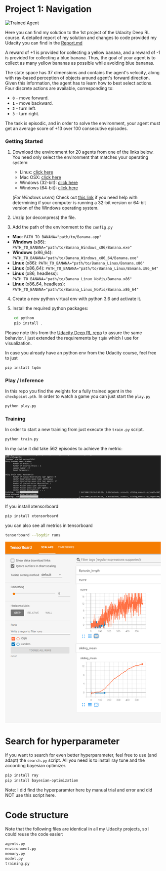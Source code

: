 [//]: # (Image References)

[image1]: https://user-images.githubusercontent.com/10624937/42135619-d90f2f28-7d12-11e8-8823-82b970a54d7e.gif "Trained Agent"


# Project 1: Navigation

![Trained Agent][image1]

Here you can find my solution to the 1st project of the Udacity Deep RL course.
A detailed report of my solution and changes to code provided my Udacity you can find in the [Report.md](Report.md)

A reward of +1 is provided for collecting a yellow banana, and a reward of -1 is provided for collecting a blue banana. Thus, the goal of your agent is to collect as many yellow bananas as possible while avoiding blue bananas.  

The state space has 37 dimensions and contains the agent's velocity, along with ray-based perception of objects around agent's forward direction.  Given this information, the agent has to learn how to best select actions.  Four discrete actions are available, corresponding to:
- **`0`** - move forward.
- **`1`** - move backward.
- **`2`** - turn left.
- **`3`** - turn right.

The task is episodic, and in order to solve the environment, your agent must get an average score of +13 over 100 consecutive episodes.


### Getting Started

1. Download the environment for 20 agents from one of the links below.  You need only select the environment that matches your operating system:
    - Linux: [click here](https://s3-us-west-1.amazonaws.com/udacity-drlnd/P1/Banana/Banana_Linux.zip)
    - Mac OSX: [click here](https://s3-us-west-1.amazonaws.com/udacity-drlnd/P1/Banana/Banana.app.zip)
    - Windows (32-bit): [click here](https://s3-us-west-1.amazonaws.com/udacity-drlnd/P1/Banana/Banana_Windows_x86.zip)
    - Windows (64-bit): [click here](https://s3-us-west-1.amazonaws.com/udacity-drlnd/P1/Banana/Banana_Windows_x86_64.zip)
    
    (_For Windows users_) Check out [this link](https://support.microsoft.com/en-us/help/827218/how-to-determine-whether-a-computer-is-running-a-32-bit-version-or-64) if you need help with determining if your computer is running a 32-bit version or 64-bit version of the Windows operating system.


2. Unzip (or decompress) the file.

3. Add the path of the environment to the `config.py`
- **Mac**: `PATH_TO_BANANA="path/to/Banana.app"`
- **Windows** (x86): `PATH_TO_BANANA="path/to/Banana_Windows_x86/Banana.exe"`
- **Windows** (x86_64): `PATH_TO_BANANA="path/to/Banana_Windows_x86_64/Banana.exe"`
- **Linux** (x86): `PATH_TO_BANANA="path/to/Banana_Linux/Banana.x86"`
- **Linux** (x86_64): `PATH_TO_BANANA="path/to/Banana_Linux/Banana.x86_64"`
- **Linux** (x86, headless): `PATH_TO_BANANA="path/to/Banana_Linux_NoVis/Banana.x86"`
- **Linux** (x86_64, headless): `PATH_TO_BANANA="path/to/Banana_Linux_NoVis/Banana.x86_64"`

4. Create a new python virtual env with python 3.6 and activate it.

5. Install the required python packages:
```bash
    cd python
    pip install .
```

Please note this from the [Udacity Deep RL repo](https://github.com/udacity/deep-reinforcement-learning) to assure the same behavior. I just extended the requirements by `tqdm` which I use for visualization.

In case you already have an python env from the Udacity course, feel free to just
```bash
pip install tqdm
```

### Play / Inference

In this repo you find the weights for a fully trained agent in the `checkpoint.pth`.
In order to watch a game you can just start the `play.py`
```bash
python play.py
```

### Training

In order to start a new training from just execute the `train.py` script.
```bash
python train.py
```

In my case it did take 562 episodes to achieve the metric:

![console output](img/console_p1.PNG)


If you install xtensorboard
```bash
pip install xtensorboard
```

you can also see all metrics in tensorboard

```bash
tensorboard --logdir runs
```


![tensorboard](img/tb_p1.PNG)

# Search for hyperparameter

If you want to search for even better hyperparameter, feel free to use (and adapt) the `search.py` script.
All you need is to install ray tune and the according bayesian optimizer.

```bash
pip install ray
pip install bayesian-optimization
```

Note: I did find the hyperparamter here by manual trial and error and did NOT use this script here.

# Code structure

Note that the following files are identical in all my Udacity projects, so I could reuse the code easier:

```
agents.py
environment.py
memory.py
model.py
training.py
```

